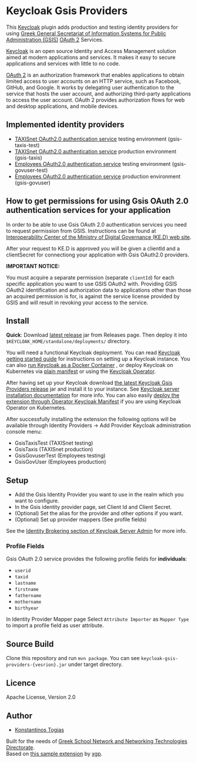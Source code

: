 # Keycloak Gsis Providers

This [Keycloak](https://www.keycloak.org/) plugin adds production and testing identity providers for using [Greek General Secretariat of Information Systems for Public Administration (GSIS)](https://gsis.gr/en) [OAuth 2](https://oauth.net/2/) Services.

[Keycloak](https://www.keycloak.org/) is an open source Identity and Access Management solution aimed at modern applications and services. It makes it easy to secure applications and services with little to no code.

[OAuth 2](https://oauth.net/2/) is an authorization framework that enables applications to obtain limited access to user accounts on an HTTP service, such as Facebook, GitHub, and Google. It works by delegating user authentication to the service that hosts the user account, and authorizing third-party applications to access the user account. OAuth 2 provides authorization flows for web and desktop applications, and mobile devices.

## Implemented identity providers

- [TAXISnet OAuth2.0 authentication service](https://www.gsis.gr/dimosia-dioikisi/ked/webservices/oauth20) testing environment (gsis-taxis-test)
- [TAXISnet OAuth2.0 authentication service](https://www.gsis.gr/dimosia-dioikisi/ked/webservices/oauth20) production environment (gsis-taxis)
- [Employees OAuth2.0 authentication service](https://www.gsis.gr/dimosia-dioikisi/ked/webservices/oAuth2.0.PA) testing environment (gsis-govuser-test)
- [Employees OAuth2.0 authentication service](https://www.gsis.gr/dimosia-dioikisi/ked/webservices/oAuth2.0.PA) production environment (gsis-govuser)

## How to get permissions for using Gsis OAuth 2.0 authentication services for your application

In order to be able to use Gsis OAuth 2.0 authentication services you need to request permission from GSIS. Instructions can be found at [Interoperability Center of the Ministry of Digital Governance (KE.D) web site](https://www.gsis.gr/en/public-administration/ked).

After your request to KE.D is approved you will be given a clientId and a clientSecret for connectiong your application with Gsis OAuth2.0 providers.

**IMPORTANT NOTICE:**

You must acquire a separate permission (separate `clientId`) for each specific application you want to use GSIS OAuth2 with. Providing GSIS OAuth2 identification and authorization data to applications other than those an acquired permission is for, is against the service license provided by GSIS and will result in revoking your access to the service.

## Install

**Quick**: Download [latest release](https://github.com/cti-nts/keycloak-gsis-providers/releases/latest) jar from Releases page. Then deploy it into `$KEYCLOAK_HOME/standalone/deployments/` directory.

You will need a functional Keycloak deployment. You can read [Keycloak getting started guide](https://www.keycloak.org/docs/latest/getting_started/) for instructions on setting up a Keycloak instance. You can also [run Keycloak as a Docker Container](https://www.keycloak.org/getting-started/getting-started-docker) , or deploy Keycloak on Kubernetes via [plain manifest](https://www.keycloak.org/getting-started/getting-started-kube) or using the [Keycloak Operator](https://www.keycloak.org/getting-started/getting-started-operator-kubernetes).

After having set up your Keycloak download [the latest Keycloak Gsis Providers release](https://github.com/cti-nts/keycloak-gsis-providers/releases/latest) jar and install it to your instance. See [Keycloak server installation documentation](https://www.keycloak.org/docs/latest/server_installation/index.html#distribution-directory-structure) for more info. You can also easily [deploy the extension through Operator Keycloak Manifest](https://www.keycloak.org/docs/latest/server_installation/index.html#_operator-extensions) if you are using Keycloak Operator on Kubernetes.

After successfully installing the extension the following options will be available through Identity Providers -> Add Provider Keycloak administration console menu:

- GsisTaxisTest (TAXISnet testing)
- GsisTaxis (TAXISnet production)
- GsisGovuserTest (Employees testing)
- GsisGovUser (Employees production)

## Setup

- Add the Gsis Identity Provider you want to use in the realm which you want to configure.
- In the Gsis identity provider page, set Client Id and Client Secret.
- (Optional) Set the alias for the provider and other options if you want.
- (Optional) Set up provider mappers (See profile fields)

See the [Identity Brokering section of Keycloak Server Admin](https://www.keycloak.org/docs/latest/server_admin/index.html#_identity_broker) for more info.

### Profile Fields

Gsis OAuth 2.0 service provides the following profile fields for **individuals**:

- `userid`
- `taxid`
- `lastname`
- `firstname`
- `fathername`
- `mothername`
- `birthyear`

In Identity Provider Mapper page Select `Attribute Importer` as `Mapper Type` to import a profile field as user attribute.

## Source Build

Clone this repository and run `mvn package`. You can see `keycloak-gsis-providers-{vesrion}.jar` under target directory.

## Licence

Apache License, Version 2.0

## Author

- [Konstantinos Togias](https://github.com/ktogias)

Built for the needs of [Greek School Network and Networking Technologies Directorate](http://nts.cti.gr/).  
Based on [this sample extension](https://github.com/xgp/keycloak-moneybird-idp) by [xgp](https://github.com/xgp).
